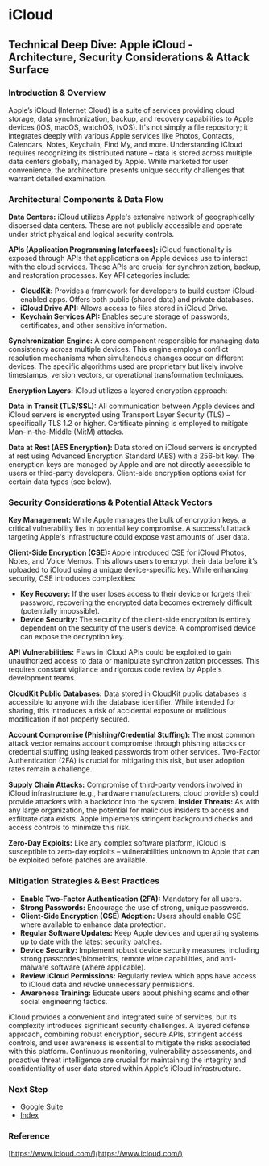 # iCloud

## Technical Deep Dive: Apple iCloud - Architecture, Security Considerations & Attack Surface

### Introduction & Overview 
Apple’s iCloud (Internet Cloud) is a suite of services providing cloud storage, data synchronization, backup, and recovery capabilities to Apple devices (iOS, macOS, watchOS, tvOS). It's not simply a file repository; it integrates deeply with various Apple services like Photos, Contacts, Calendars, Notes, Keychain, Find My, and more. Understanding iCloud requires recognizing its distributed nature – data is stored across multiple data centers globally, managed by Apple. While marketed for user convenience, the architecture presents unique security challenges that warrant detailed examination.

### Architectural Components & Data Flow
**Data Centers:** iCloud utilizes Apple's extensive network of geographically dispersed data centers. These are not publicly accessible and operate under strict physical and logical security controls.

**APIs (Application Programming Interfaces):** iCloud functionality is exposed through APIs that applications on Apple devices use to interact with the cloud services. These APIs are crucial for synchronization, backup, and restoration processes. Key API categories include:
  - **CloudKit:** Provides a framework for developers to build custom iCloud-enabled apps. Offers both public (shared       data) and private databases.
  - **iCloud Drive API:** Allows access to files stored in iCloud Drive.
  - **Keychain Services API:** Enables secure storage of passwords, certificates, and other sensitive information.

**Synchronization Engine:** A core component responsible for managing data consistency across multiple devices. This engine employs conflict resolution mechanisms when simultaneous changes occur on different devices. The specific algorithms used are proprietary but likely involve timestamps, version vectors, or operational transformation techniques.

**Encryption Layers:** iCloud utilizes a layered encryption approach:

**Data in Transit (TLS/SSL):** All communication between Apple devices and iCloud servers is encrypted using Transport 
Layer Security (TLS) – specifically TLS 1.2 or higher. Certificate pinning is employed to mitigate Man-in-the-Middle (MitM) attacks.

**Data at Rest (AES Encryption):** Data stored on iCloud servers is encrypted at rest using Advanced Encryption Standard (AES) with a 256-bit key. The encryption keys are managed by Apple and are not directly accessible to users or third-party developers. Client-side encryption options exist for certain data types (see below).

### Security Considerations & Potential Attack Vectors
**Key Management:** While Apple manages the bulk of encryption keys, a critical vulnerability lies in potential key compromise. A successful attack targeting Apple's infrastructure could expose vast amounts of user data.

**Client-Side Encryption (CSE):** Apple introduced CSE for iCloud Photos, Notes, and Voice Memos. This allows users to encrypt their data before it’s uploaded to iCloud using a unique device-specific key. While enhancing security, CSE introduces complexities:
  - **Key Recovery:** If the user loses access to their device or forgets their password, recovering the encrypted data becomes extremely difficult (potentially impossible).
  - **Device Security:** The security of the client-side encryption is entirely dependent on the security of the user’s device. A compromised device can expose the decryption key.

**API Vulnerabilities:** Flaws in iCloud APIs could be exploited to gain unauthorized access to data or manipulate synchronization processes. This requires constant vigilance and rigorous code review by Apple's development teams.

**CloudKit Public Databases:** Data stored in CloudKit public databases is accessible to anyone with the database identifier. While intended for sharing, this introduces a risk of accidental exposure or malicious modification if not properly secured.

**Account Compromise (Phishing/Credential Stuffing):** The most common attack vector remains account compromise through phishing attacks or credential stuffing using leaked passwords from other services. Two-Factor Authentication (2FA) is crucial for mitigating this risk, but user adoption rates remain a challenge.

**Supply Chain Attacks:** Compromise of third-party vendors involved in iCloud infrastructure (e.g., hardware manufacturers, cloud providers) could provide attackers with a backdoor into the system.
**Insider Threats:** As with any large organization, the potential for malicious insiders to access and exfiltrate data exists. Apple implements stringent background checks and access controls to minimize this risk.

**Zero-Day Exploits:** Like any complex software platform, iCloud is susceptible to zero-day exploits – vulnerabilities unknown to Apple that can be exploited before patches are available.

### Mitigation Strategies & Best Practices

- **Enable Two-Factor Authentication (2FA):** Mandatory for all users.
- **Strong Passwords:** Encourage the use of strong, unique passwords.
- **Client-Side Encryption (CSE) Adoption:** Users should enable CSE where available to enhance data protection.
- **Regular Software Updates:** Keep Apple devices and operating systems up to date with the latest security patches.
- **Device Security:** Implement robust device security measures, including strong passcodes/biometrics, remote wipe capabilities, and anti-malware software (where applicable).
- **Review iCloud Permissions:** Regularly review which apps have access to iCloud data and revoke unnecessary permissions.
- **Awareness Training:** Educate users about phishing scams and other social engineering tactics.

iCloud provides a convenient and integrated suite of services, but its complexity introduces significant security challenges. A layered defense approach, combining robust encryption, secure APIs, stringent access controls, and user awareness is essential to mitigate the risks associated with this platform. Continuous monitoring, vulnerability assessments, and proactive threat intelligence are crucial for maintaining the integrity and confidentiality of user data stored within Apple’s iCloud infrastructure.

### Next Step
- [Google Suite](https://github.com/Sisu-Sus/CyberSec-RoadMap/blob/main/Fundamental_IT_Skills/Understanding_Basics_of_Popular_Suites/Google_Suite.md)
- [Index](https://github.com/Sisu-Sus/CyberSec-RoadMap/blob/main/index.md)

### Reference
[https://www.icloud.com/](https://www.icloud.com/)
